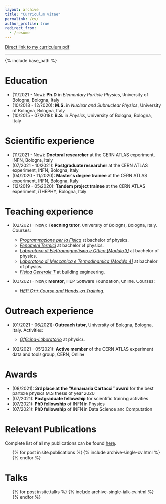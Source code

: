 ```yaml
---
layout: archive
title: "Curriculum vitae"
permalink: /cv/
author_profile: true
redirect_from:
  - /resume
---
```


[Direct link to my curriculum pdf](http://JustWhit3.github.io/files/curriculum.pdf)

<hr style="height:0.3px;border:none;color:gray;background-color:gray;" />

{% include base_path %}

Education
======

* (11/2021 - Now): **Ph.D** in *Elementary Particle Physics*, University of Bologna, Bologna, Italy
* (10/2018 - 12/2020): **M.S.** in *Nuclear and Subnuclear Physics*, University of Bologna, Bologna, Italy
* (10/2015 - 07/2018): **B.S.** in *Physics*, University of Bologna, Bologna, Italy

Scientific experience
======

* (11/2021 - Now): **Doctoral researcher** at the CERN ATLAS experiment, INFN, Bologna, Italy
* (07/2021 - 10/2021): **Postgraduate researcher** at the CERN ATLAS experiment, INFN, Bologna, Italy
* (04/2020 - 11/2020): **Master's degree trainee** at the CERN ATLAS experiment, INFN, Bologna, Italy
* (12/2019 - 05/2020): **Tandem project trainee** at the CERN ATLAS experiment, iTHEPHY, Bologna, Italy

Teaching experience
======

* (02/2021 - Now): **Teaching tutor**, University of Bologna, Bologna, Italy. Courses:
  * [*Programmazione per la Fisica*](https://www.unibo.it/it/didattica/insegnamenti/insegnamento/2022/485310) at bachelor of physics.
  * [*Fenomeni Termici*](https://www.unibo.it/it/didattica/insegnamenti/insegnamento/2021/434312) at bachelor of physics.
  * [*Laboratorio di Elettromagnetismo e Ottica [Modulo 3]*](https://www.unibo.it/it/didattica/insegnamenti/insegnamento/2021/434322) at bachelor of physics.
  * [*Laboratorio di Meccanica e Termodinamica [Modulo 4]*](https://www.unibo.it/it/didattica/insegnamenti/insegnamento/2021/434313) at bachelor of physics.
  * [*Fisica Generale T*](https://www.unibo.it/it/didattica/insegnamenti/insegnamento/2020/414325) at building engineering.

* (03/2021 - Now): **Mentor**, HEP Software Foundation, Online. Courses:
  * [*HEP C++ Course and Hands-on Training*](https://indico.cern.ch/event/1019089/).

Outreach experience
======

* (01/2021 - 06/2021): **Outreach tutor**, University of Bologna, Bologna, Italy. Activities:
  * [*Officina-Laboratorio*](http://www.pls.unibo.it/it/fisica/attivita/a.a.-2020-2021/laboratori-per-studenti/officina-laboratorio) at physics.

* (02/2021 - 05/2021): **Active member** of the CERN ATLAS experiment data and tools group, CERN, Online

Awards
======

* (08/2021): **3rd place at the ”Annamaria Cartacci” award** for the best particle physics M.S thesis of year 2020
* (07/2021): **Postgraduate fellowship** for scientific training activities
* (07/2021): **PhD fellowship** of INFN in Physics
* (07/2021): **PhD fellowship** of INFN in Data Science and Computation

Relevant Publications
======

Complete list of all my publications can be found [here](https://orcid.org/my-orcid?orcid=0000-0003-4473-7242).

  <ul>{% for post in site.publications %}
    {% include archive-single-cv.html %}
  {% endfor %}</ul>
  
Talks
======

  <ul>{% for post in site.talks %}
    {% include archive-single-talk-cv.html %}
  {% endfor %}</ul>
